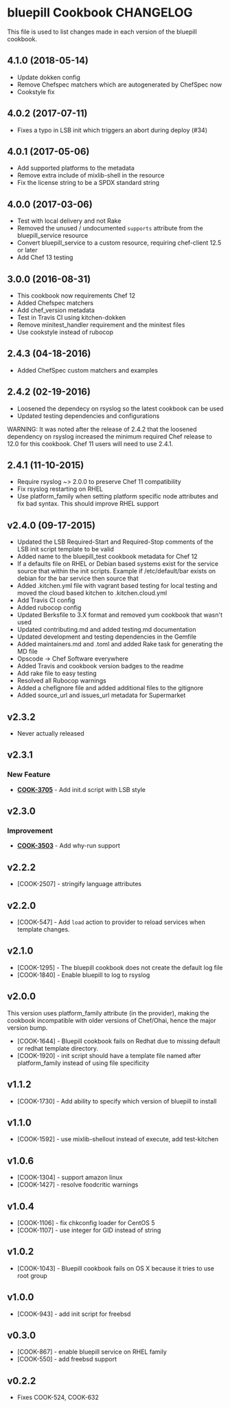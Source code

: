 # bluepill Cookbook CHANGELOG

This file is used to list changes made in each version of the bluepill cookbook.

## 4.1.0 (2018-05-14)

- Update dokken config
- Remove Chefspec matchers which are autogenerated by ChefSpec now
- Cookstyle fix

## 4.0.2 (2017-07-11)

- Fixes a typo in LSB init which triggers an abort during deploy (#34)

## 4.0.1 (2017-05-06)

- Add supported platforms to the metadata
- Remove extra include of mixlib-shell in the resource
- Fix the license string to be a SPDX standard string

## 4.0.0 (2017-03-06)

- Test with local delivery and not Rake
- Removed the unused / undocumented `supports` attribute from the bluepill_service resource
- Convert bluepill_service to a custom resource, requiring chef-client 12.5 or later
- Add Chef 13 testing

## 3.0.0 (2016-08-31)

- This cookbook now requirements Chef 12
- Added Chefspec matchers
- Add chef_version metadata
- Test in Travis CI using kitchen-dokken
- Remove minitest_handler requirement and the minitest files
- Use cookstyle instead of rubocop

## 2.4.3 (04-18-2016)

- Added ChefSpec custom matchers and examples

## 2.4.2 (02-19-2016)

- Loosened the dependecy on rsyslog so the latest cookbook can be used
- Updated testing dependencies and configurations

WARNING: It was noted after the release of 2.4.2 that the loosened dependency on rsyslog increased the minimum required Chef release to 12.0 for this cookbook. Chef 11 users will need to use 2.4.1.

## 2.4.1 (11-10-2015)

- Require rsyslog ~> 2.0.0 to preserve Chef 11 compatibility
- Fix rsyslog restarting on RHEL
- Use platform_family when setting platform specific node attributes and fix bad syntax. This should improve RHEL support

## v2.4.0 (09-17-2015)

- Updated the LSB Required-Start and Required-Stop comments of the LSB init script template to be valid
- Added name to the bluepill_test cookbook metadata for Chef 12
- If a defaults file on RHEL or Debian based systems exist for the service source that within the init scripts. Example if /etc/default/bar exists on debian for the bar service then source that
- Added .kitchen.yml file with vagrant based testing for local testing and moved the cloud based kitchen to .kitchen.cloud.yml
- Add Travis CI config
- Added rubocop config
- Updated Berksfile to 3.X format and removed yum cookbook that wasn't used
- Updated contributing.md and added testing.md documentation
- Updated development and testing dependencies in the Gemfile
- Added maintainers.md and .toml and added Rake task for generating the MD file
- Opscode -> Chef Software everywhere
- Added Travis and cookbook version badges to the readme
- Add rake file to easy testing
- Resolved all Rubocop warnings
- Added a chefignore file and added additional files to the gitignore
- Added source_url and issues_url metadata for Supermarket

## v2.3.2

- Never actually released

## v2.3.1

### New Feature

- **[COOK-3705](https://tickets.chef.io/browse/COOK-3705)** - Add init.d script with LSB style

## v2.3.0

### Improvement

- **[COOK-3503](https://tickets.chef.io/browse/COOK-3503)** - Add why-run support

## v2.2.2

- [COOK-2507] - stringify language attributes

## v2.2.0

- [COOK-547] - Add `load` action to provider to reload services when template changes.

## v2.1.0

- [COOK-1295] - The bluepill cookbook does not create the default log file
- [COOK-1840] - Enable bluepill to log to rsyslog

## v2.0.0

This version uses platform_family attribute (in the provider), making the cookbook incompatible with older versions of Chef/Ohai, hence the major version bump.

- [COOK-1644] - Bluepill cookbook fails on Redhat due to missing default or redhat template directory.
- [COOK-1920] - init script should have a template file named after platform_family instead of using file specificity

## v1.1.2

- [COOK-1730] - Add ability to specify which version of bluepill to install

## v1.1.0

- [COOK-1592] - use mixlib-shellout instead of execute, add test-kitchen

## v1.0.6

- [COOK-1304] - support amazon linux
- [COOK-1427] - resolve foodcritic warnings

## v1.0.4

- [COOK-1106] - fix chkconfig loader for CentOS 5
- [COOK-1107] - use integer for GID instead of string

## v1.0.2

- [COOK-1043] - Bluepill cookbook fails on OS X because it tries to use root group

## v1.0.0

- [COOK-943] - add init script for freebsd

## v0.3.0

- [COOK-867] - enable bluepill service on RHEL family
- [COOK-550] - add freebsd support

## v0.2.2

- Fixes COOK-524, COOK-632
